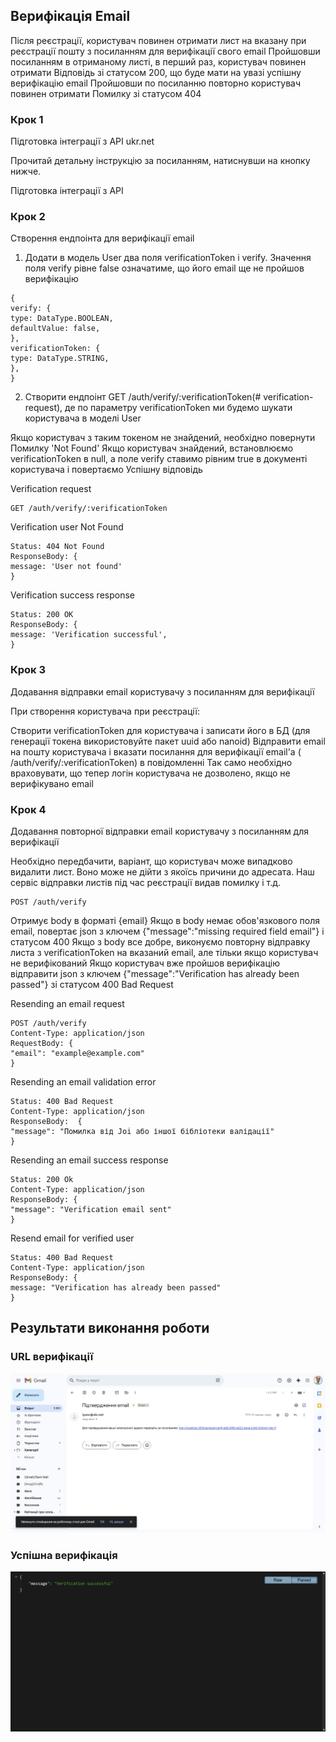 ## Верифікація Email

Після реєстрації, користувач повинен отримати лист на вказану при реєстрації пошту з посиланням для верифікації свого email
Пройшовши посиланням в отриманому листі, в перший раз, користувач повинен отримати Відповідь зі статусом 200, що буде мати на увазі успішну верифікацію email
Пройшовши по посиланню повторно користувач повинен отримати Помилку зі статусом 404


### Крок 1

Підготовка інтеграції з API ukr.net

Прочитай детальну інструкцію за посиланням, натиснувши на кнопку нижче.

Підготовка інтеграції з API


### Крок 2

Створення ендпоінта для верифікації email

1. Додати в модель User два поля verificationToken і verify. Значення поля verify рівне false означатиме, що його email ще не пройшов верифікацію
```
{
verify: {
type: DataType.BOOLEAN,
defaultValue: false,
},
verificationToken: {
type: DataType.STRING,
},
}
```

2. Створити ендпоінт GET /auth/verify/:verificationToken(# verification-request), де по параметру verificationToken ми будемо шукати користувача в моделі User

Якщо користувач з таким токеном не знайдений, необхідно повернути Помилку 'Not Found'
Якщо користувач знайдений, встановлюємо verificationToken в null, а поле verify ставимо рівним true в документі користувача і повертаємо Успішну відповідь


Verification request
```
GET /auth/verify/:verificationToken
```



Verification user Not Found
```
Status: 404 Not Found
ResponseBody: {
message: 'User not found'
}
```



Verification success response
```
Status: 200 OK
ResponseBody: {
message: 'Verification successful',
}
```



### Крок 3

Додавання відправки email користувачу з посиланням для верифікації

При створення користувача при реєстрації:

Створити verificationToken для користувача і записати його в БД (для генерації токена використовуйте пакет uuid або nanoid)
Відправити email на пошту користувача і вказати посилання для верифікації email'а ( /auth/verify/:verificationToken) в повідомленні
Так само необхідно враховувати, що тепер логін користувача не дозволено, якщо не верифікувано email



### Крок 4

Додавання повторної відправки email користувачу з посиланням для верифікації

Необхідно передбачити, варіант, що користувач може випадково видалити лист. Воно може не дійти з якоїсь причини до адресата. Наш сервіс відправки листів під час реєстрації видав помилку і т.д.


```
POST /auth/verify
```
Отримує body в форматі {email}
Якщо в body немає обов'язкового поля email, повертає json з ключем {"message":"missing required field email"} і статусом 400
Якщо з body все добре, виконуємо повторну відправку листа з verificationToken на вказаний email, але тільки якщо користувач не верифікований
Якщо користувач вже пройшов верифікацію відправити json з ключем {"message":"Verification has already been passed"} зі статусом 400 Bad Request


Resending an email request
```
POST /auth/verify
Content-Type: application/json
RequestBody: {
"email": "example@example.com"
}
```

Resending an email validation error
```
Status: 400 Bad Request
Content-Type: application/json
ResponseBody:  {
"message": "Помилка від Joi або іншої бібліотеки валідації"
}
```


Resending an email success response
```
Status: 200 Ok
Content-Type: application/json
ResponseBody: {
"message": "Verification email sent"
}
```



Resend email for verified user
```
Status: 400 Bad Request
Content-Type: application/json
ResponseBody: {
message: "Verification has already been passed"
}
```


## Результати виконання роботи
### URL верифікації
![Contacts API](assets/confirm_url.png)

### Успішна верифікація
![Contacts API](assets/confirmation_success.png)